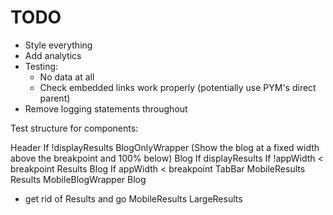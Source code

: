 # TODO

* Style everything
* Add analytics
* Testing:
  * No data at all
  * Check embedded links work properly (potentially use PYM's direct parent)
* Remove logging statements throughout

Test structure for components:

Header
If !displayResults
  BlogOnlyWrapper (Show the blog at a fixed width above the breakpoint and 100% below)
    Blog
If displayResults
  If !appWidth < breakpoint
    Results
    Blog
  If appWidth < breakpoint
    TabBar
    MobileResults
      Results
    MobileBlogWrapper
      Blog

* get rid of Results and go MobileResults LargeResults
